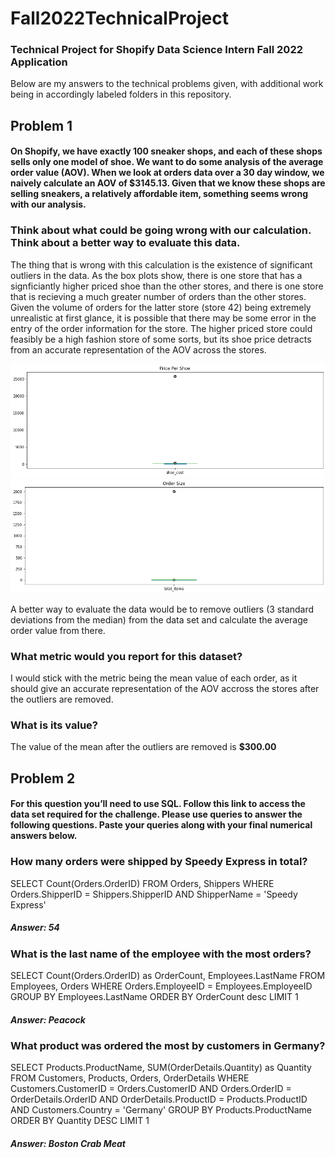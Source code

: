 # Fall2022TechnicalProject
### Technical Project for Shopify Data Science Intern Fall 2022 Application

Below are my answers to the technical problems given, with additional work being in accordingly labeled folders in this repository. 

## Problem 1

#### On Shopify, we have exactly 100 sneaker shops, and each of these shops sells only one model of shoe. We want to do some analysis of the average order value (AOV). When we look at orders data over a 30 day window, we naively calculate an AOV of $3145.13. Given that we know these shops are selling sneakers, a relatively affordable item, something seems wrong with our analysis. 

### Think about what could be going wrong with our calculation. Think about a better way to evaluate this data. 

The thing that is wrong with this calculation is the existence of significant outliers in the data. As the box plots show, there is one store that has a signficiantly higher priced shoe than the other stores, and there is one store that is recieving a much greater number of orders than the other stores. Given the volume of orders for the latter store (store 42) being extremely unrealistic at first glance, it is possible that there may be some error in the entry of the order information for the store. The higher priced store could feasibly be a high fashion store of some sorts, but its shoe price detracts from an accurate representation of the AOV across the stores. 

![Alt text](/images/shoe_price.png?raw=true)
![Alt text](/images/order_size.png?raw=true)

A better way to evaluate the data would be to remove outliers (3 standard deviations from the median) from the data set and calculate the average order value from there. 

### What metric would you report for this dataset?

I would stick with the metric being the mean value of each order, as it should give an accurate representation of the AOV accross the stores after the outliers are removed.

### What is its value?

The value of the mean after the outliers are removed is **$300.00**

## Problem 2

#### For this question you’ll need to use SQL. Follow this link to access the data set required for the challenge. Please use queries to answer the following questions. Paste your queries along with your final numerical answers below.

### How many orders were shipped by Speedy Express in total?

SELECT Count(Orders.OrderID)
FROM Orders, Shippers 
WHERE Orders.ShipperID = Shippers.ShipperID 
AND ShipperName = 'Speedy Express'

##### Answer: 54

### What is the last name of the employee with the most orders?

SELECT Count(Orders.OrderID) as OrderCount, Employees.LastName
FROM Employees, Orders
WHERE Orders.EmployeeID = Employees.EmployeeID
GROUP BY Employees.LastName
ORDER BY OrderCount desc
LIMIT 1

##### Answer: Peacock

### What product was ordered the most by customers in Germany?

SELECT Products.ProductName, SUM(OrderDetails.Quantity) as Quantity
FROM Customers, Products, Orders, OrderDetails
WHERE Customers.CustomerID = Orders.CustomerID
AND Orders.OrderID = OrderDetails.OrderID
AND OrderDetails.ProductID = Products.ProductID
AND Customers.Country = 'Germany'
GROUP BY Products.ProductName
ORDER BY Quantity DESC
LIMIT 1

##### Answer: Boston Crab Meat
